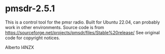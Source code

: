 # pmsdr-2.5.1
This is a control tool for the pmsr radio.
Built for Ubuntu 22.04, can probably work in other environments.
Source code is from https://sourceforge.net/projects/pmsdr/files/Stable%20release/
See original code for copyright notices.

Alberto I4NZX
